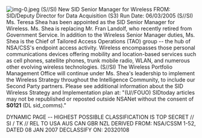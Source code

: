 ![img-0.jpeg](img-0.jpeg)
(S//SI) New SID Senior Manager for Wireless
FROM:
SID/Deputy Director for Data Acquisition (S3)
Run Date: 06/03/2005
(S//SI) Ms. Teresa Shea has been appointed as the SID Senior Manager for Wireless. Ms. Shea is replacing Mr. Fran Landolf, who recently retired from Government Service. In addition to the Wireless Senior Manager duties, Ms. Shea is the Chief of Tailored Access Operations (TAO) group -- the hub of NSA/CSS's endpoint access activity. Wireless encompasses those personal communications devices offering mobility and location-based services such as cell phones, satellite phones, trunk mobile radio, WLAN, and numerous other evolving wireless technologies.
(S//SI) The Wireless Portfolio Management Office will continue under Ms. Shea's leadership to implement the Wireless Strategy throughout the Intelligence Community, to include our Second Party partners. Please see additional information about the SID Wireless Strategy and Implementation plan at:
"(U//FOUO) SIDtoday articles may not be republished or reposted outside NSANet without the consent of $\mathbf{S 0 1 2 1}$ (DL sid_comms)."

DYNAMIC PAGE -- HIGHEST POSSIBLE CLASSIFICATION IS TOP SECRET // SI / TK // REL TO USA AUS CAN GBR NZL DERIVED FROM: NSA/CSSM 1-52, DATED 08 JAN 2007 DECLASSIFY ON: 20320108
